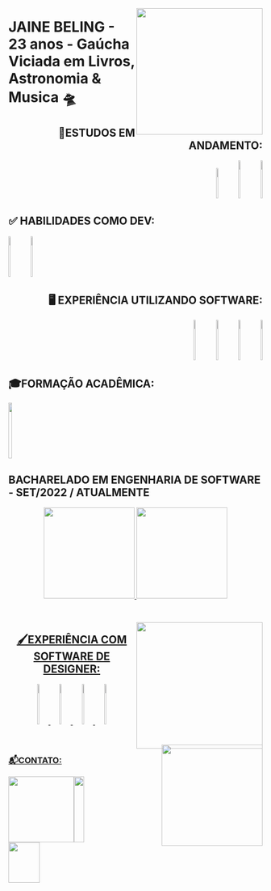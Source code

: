 <div align=""> 
  <img  align="right" width="250px" style="margin-top:-20px" src="https://github.com/JMBeling/JMBeling/assets/95389587/7b79dd1e-9c65-4878-9bbb-8ca72fd9624e"> 
  <h1>JAINE BELING - 23 anos - Gaúcha <BR> Viciada em Livros, Astronomia & Musica 🛸</h1>  
</div>

<div align="end">
  <h2>🚀ESTUDOS EM ANDAMENTO:</h2>
  <code><img height="60em "width="8%"src="https://cdn.jsdelivr.net/gh/devicons/devicon/icons/javascript/javascript-original.svg"/></code>
  <code><img height="75em "width="8%"src="https://cdn.jsdelivr.net/gh/devicons/devicon/icons/python/python-original.svg"/></code>
  <code><img height="75em "width="8%"src="https://cdn.jsdelivr.net/gh/devicons/devicon/icons/mysql/mysql-original-wordmark.svg"/></code>
</div> 

<div align="start">
  <h2>✅ HABILIDADES COMO DEV: </h2>
  <code><img height="80em "width="8%"src="https://cdn.jsdelivr.net/gh/devicons/devicon/icons/html5/html5-original.svg" /></code>
  <code><img height="80em "width="8%"src="https://cdn.jsdelivr.net/gh/devicons/devicon/icons/css3/css3-original.svg"/></code>
</div>

<div align="end">
  <h2>🖥️ EXPERIÊNCIA UTILIZANDO SOFTWARE: </h2>
  <code><img height="80em "width="8%"src="https://cdn.jsdelivr.net/gh/devicons/devicon/icons/vscode/vscode-original.svg" /></code>
  <code><img height="80em "width="8%"src="https://github.com/JMBeling/JMBeling/assets/95389587/c0f45e0f-3d40-45fa-b365-f0fc627ce48e"></code>
  <code><img height="80em "width="8%"src="https://cdn.jsdelivr.net/gh/devicons/devicon/icons/nodejs/nodejs-original.svg"></code>
  <code><img height="80em "width="8%"src="https://cdn.jsdelivr.net/gh/devicons/devicon/icons/git/git-original.svg" /></code>
</div>

<div align="start">
  <h2>🎓FORMAÇÃO ACADÊMICA: </h2>
  <code><img height="110em "width="12%"src="https://github.com/JMBeling/JMBeling/assets/95389587/bb74f20e-a720-4219-870a-f5117be1a4fe" /></code>
  <h2>BACHARELADO EM ENGENHARIA DE SOFTWARE - SET/2022 / ATUALMENTE</h2>
</div>


<div align="center" >
  <a href="https://github.com/JMBeling">
  <img height="180em" "width="80%" src="https://github-readme-stats.vercel.app/api?username=JMBeling&show_icons=true&theme=algolia&include_all_commits=true&count_private=true"/>
  <img height="180em" "width="80%" src="https://github-readme-stats.vercel.app/api/top-langs/?username=JMBeling&layout=compact&langs_count=7&theme=algolia"/> 
</div>

<br>
<br>

<div>
  <img align="right" width="250px" style="margin-top:-20px" src="https://github.com/JMBeling/JMBeling/assets/95389587/2f8855aa-3616-4c4a-bf8a-4247fd9cdb2f">
  <h2 align="center">🖌️EXPERIÊNCIA COM SOFTWARE DE DESIGNER:</h2>
  <div align="center">
  <code><img height="80em "width="8%"src="https://cdn.jsdelivr.net/gh/devicons/devicon/icons/figma/figma-original.svg"></code>
  <code><img height="80em "width="8%"src="https://cdn.jsdelivr.net/gh/devicons/devicon/icons/photoshop/photoshop-line.svg" /></code>
  <code><img height="80em "width="8%"src="https://cdn.jsdelivr.net/gh/devicons/devicon/icons/aftereffects/aftereffects-original.svg"></code>
  <code><img height="80em "width="8%"src="https://cdn.jsdelivr.net/gh/devicons/devicon/icons/xd/xd-line.svg" /></code>
  </div>
</div>

  <br>
  <br>
  

  <div>
 <img align="right" width="200px" style="margin-top:-20px" src="https://github.com/JMBeling/JMBeling/assets/95389587/6cd60c71-f90a-445a-8837-626f74b37cd5">
  <h3>📬CONTATO:</h3>
<img align="start" width="130px"  src="https://github.com/JMBeling/JMBeling/assets/95389587/6c55cb8f-6d31-4775-ad3b-d732c23cbf54"><a href="https://www.linkedin.com/in/jaine-beling/" target="_blank"><img height="130em "width="20%"src="https://cdn.jsdelivr.net/gh/devicons/devicon/icons/linkedin/linkedin-original.svg" target="_blank"></a> <br>
 <a href="https://www.instagram.com/jm_beling/" target="_blank"><img height="80em "width="35%" src="https://img.shields.io/badge/Instagram-E4405F?style=for-the-badge&logo=instagram&logoColor=white"></a>

 </div>
